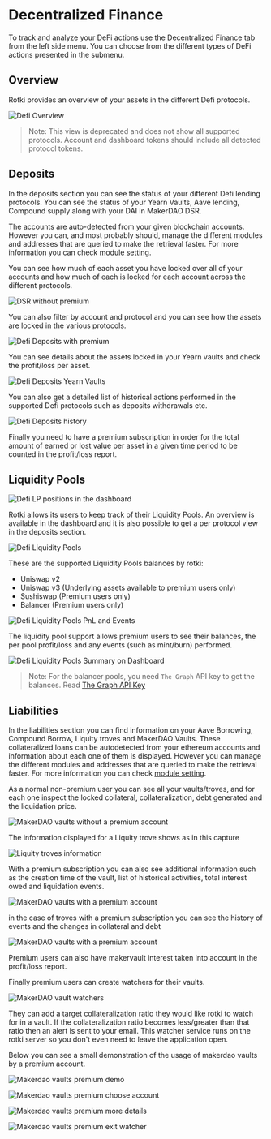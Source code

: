 # Decentralized Finance

To track and analyze your DeFi actions use the Decentralized Finance tab from the left side menu. You can choose from the different types of DeFi actions presented in the submenu.

## Overview

Rotki provides an overview of your assets in the different Defi protocols.

![Defi Overview](/images/defi_overview.png)

> Note: This view is deprecated and does not show all supported protocols. Account and dashboard tokens should include all detected protocol tokens.

## Deposits

In the deposits section you can see the status of your different Defi lending protocols.
You can see the status of your Yearn Vaults, Aave lending, Compound supply along with
your DAI in MakerDAO DSR.

The accounts are auto-detected from your given blockchain accounts.
However you can, and most probably should, manage the different modules and addresses that are queried to make the retrieval faster.
For more information you can check [module setting](/usage-guides/customization.html#module-settings).

You can see how much of each asset you have locked over all of your accounts and how much of each is locked
for each account across the different protocols.

![DSR without premium](/images/sc_decentralized_deposits_no_premium.png)

You can also filter by account and protocol and you can see how the assets are locked in the various protocols.

![Defi Deposits with premium](/images/sc_decentralized_deposits.png)

You can see details about the assets locked in your Yearn vaults and check the profit/loss per asset.

![Defi Deposits Yearn Vaults](/images/sc_decentralized_deposits_yearn.png)

You can also get a detailed list of historical actions performed in the supported Defi protocols such as deposits withdrawals etc.

![Defi Deposits history](/images/sc_decentralized_deposits_history.png)

Finally you need to have a premium subscription in order for the total amount of earned or lost value per asset in a given time period to be counted in the profit/loss report.

## Liquidity Pools

![Defi LP positions in the dashboard](/images/lps_in_dashboard.png)

Rotki allows its users to keep track of their Liquidity Pools. An overview is available in the dashboard and it is also possible to get a per protocol view in the deposits section.

![Defi Liquidity Pools](/images/sc_decentralized_lp.png)

These are the supported Liquidity Pools balances by rotki:

- Uniswap v2
- Uniswap v3 (Underlying assets available to premium users only)
- Sushiswap (Premium users only)
- Balancer (Premium users only)

![Defi Liquidity Pools PnL and Events](/images/sc_decentralized_lp_pnl_and_events.png)

The liquidity pool support allows premium users to see their balances, the per pool profit/loss and any events
(such as mint/burn) performed.

![Defi Liquidity Pools Summary on Dashboard](/images/sc_decentralized_lp_summary.png)

> Note: For the balancer pools, you need `The Graph` API key to get the balances. Read [The Graph API Key](/usage-guides/importing-data.html#the-graph)

## Liabilities

In the liabilities section you can find information on your Aave Borrowing, Compound Borrow, Liquity troves and MakerDAO Vaults.
These collateralized loans can be autodetected from your ethereum accounts and information about each one of them is displayed.
However you can manage the different modules and addresses that are queried to make the retrieval faster.
For more information you can check [module setting](/usage-guides/customization.html#module-settings).

As a normal non-premium user you can see all your vaults/troves, and for each one inspect the locked collateral, collateralization, debt generated and the liquidation price.

![MakerDAO vaults without a premium account](/images/sc_vaults_nonpremium.png)

The information displayed for a Liquity trove shows as in this capture

![Liquity troves information](/images/sc_liquity_troves.png)

With a premium subscription you can also see additional information such as the creation time of the vault, list of historical activities, total interest owed and liquidation events.

![MakerDAO vaults with a premium account](/images/sc_vaults_premium.png)

in the case of troves with a premium subscription you can see the history of events and the changes in collateral and debt

![MakerDAO vaults with a premium account](/images/sc_liquity_premium.png)

Premium users can also have makervault interest taken into account in the profit/loss report.

Finally premium users can create watchers for their vaults.

![MakerDAO vault watchers](/images/sc_vaults_premium_watchers.png)

They can add a target collateralization ratio they would like rotki to watch for in a vault.
If the collateralization ratio becomes less/greater than that ratio then an alert is sent to your email.
This watcher service runs on the rotki server so you don't even need to leave the application open.

Below you can see a small demonstration of the usage of makerdao vaults by a premium account.

![Makerdao vaults premium demo](/images/vaults_premium_demo1.png)

![Makerdao vaults premium choose account](/images/vaults_premium_demo2.png)

![Makerdao vaults premium more details](/images/vaults_premium_demo3.png)

![Makerdao vaults premium exit watcher](/images/vaults_premium_demo4.png)
